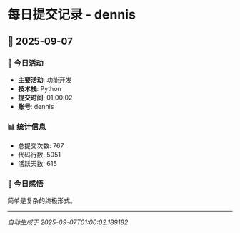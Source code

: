 # 每日提交记录 - dennis

## 📅 2025-09-07

### 🎯 今日活动
- **主要活动**: 功能开发
- **技术栈**: Python
- **提交时间**: 01:00:02
- **账号**: dennis

### 📊 统计信息
- 总提交次数: 767
- 代码行数: 5051
- 活跃天数: 615

### 💭 今日感悟
简单是复杂的终极形式。

---
*自动生成于 2025-09-07T01:00:02.189182*
